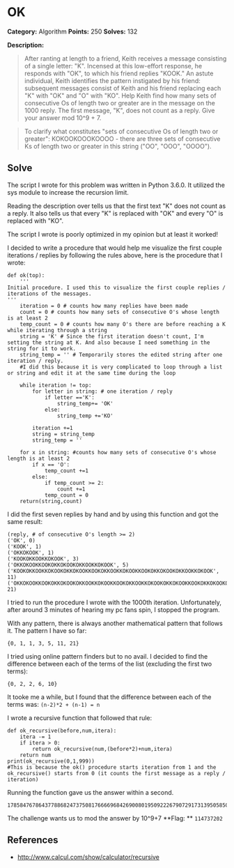 # OK
**Category:** Algorithm **Points:** 250 **Solves:** 132

**Description:**
>After ranting at length to a friend, Keith receives a message consisting of a single letter: "K". Incensed at this low-effort response, he responds with "OK", to which his friend replies "KOOK." An astute individual, Keith identifies the pattern instigated by his friend: subsequent messages consist of Keith and his friend replacing each "K" with "OK" and "O" with "KO". Help Keith find how many sets of consecutive Os of length two or greater are in the message on the 1000 reply. The first message, "K", does not count as a reply. Give your answer mod 10^9 + 7.

>To clarify what constitutes "sets of consecutive Os of length two or greater": 
KOKOOKOOOKOOOO - there are three sets of consecutive Ks of length two or greater in this string ("OO", "OOO", "OOOO"). 

## Solve
The script I wrote for this problem was written in Python 3.6.0. It utilized the sys module to increase the recursion limit.

Reading the description over tells us that the first text "K" does not count as a reply. It also tells us that every "K" is replaced with "OK" and every "O" is replaced with "KO".

The script I wrote is poorly optimized in my opinion but at least it worked!

I decided to write a procedure that would help me visualize the first couple iterations / replies by following the rules above, here is the procedure that I wrote:

```
def ok(top):
    '''
Initial procedure. I used this to visualize the first couple replies / iterations of the messages.
'''
    iteration = 0 # counts how many replies have been made
    count = 0 # counts how many sets of consecutive O's whose length is at least 2
    temp_count = 0 # counts how many O's there are before reaching a K while iterating through a string
    string = 'K' # Since the first iteration doesn't count, I'm setting the string at K. And also because I need something in the string for it to work.
    string_temp = '' # Temporarily stores the edited string after one iteration / reply.
    #I did this because it is very complicated to loop through a list or string and edit it at the same time during the loop

    while iteration != top:
        for letter in string: # one iteration / reply
            if letter =='K':
                string_temp+= 'OK'
            else:
                string_temp +='KO'
                
        iteration +=1
        string = string_temp
        string_temp = ''

    for x in string: #counts how many sets of consecutive O's whose length is at least 2
        if x == 'O':
            temp_count +=1
        else:
            if temp_count >= 2:
                count +=1
            temp_count = 0
    return(string,count)
```

I did the first seven replies by hand and by using this function and got the same result:
```
(reply, # of consecutive O's length >= 2)
('OK', 0)
('KOOK', 1)
('OKKOKOOK', 1)
('KOOKOKKOOKKOKOOK', 3)
('OKKOKOOKKOOKOKKOKOOKOKKOOKKOKOOK', 5)
('KOOKOKKOOKKOKOOKOKKOKOOKKOOKOKKOOKKOKOOKKOOKOKKOKOOKOKKOOKKOKOOK', 11)
('OKKOKOOKKOOKOKKOKOOKOKKOOKKOKOOKKOOKOKKOOKKOKOOKOKKOKOOKKOOKOKKOKOOKOKKOOKKOKOOKOKKOKOOKKOOKOKKOOKKOKOOKKOOKOKKOKOOKOKKOOKKOKOOK', 21)
```

I tried to run the procedure I wrote with the 1000th iteration. Unfortunately, after around 3 minutes of hearing my pc fans spin, I stopped the program.

With any pattern, there is always another mathematical pattern that follows it.
The pattern I have so far:
```
{0, 1, 1, 3, 5, 11, 21}
```
I tried using online pattern finders but to no avail. I decided to find the difference between each of the terms of the list (excluding the first two terms):
```
{0, 2, 2, 6, 10}
```
It tooke me a while, but I found that the difference between each of the terms was: `(n-2)*2 + (n-1) = n`

I wrote a recursive function that followed that rule:
```
def ok_recursive(before,num,itera):
    itera -= 1
    if itera > 0:
        return ok_recursive(num,(before*2)+num,itera)
    return num
print(ok_recursive(0,1,999))
#This is because the ok() procedure starts iteration from 1 and the ok_recursive() starts from 0 (it counts the first message as a reply / iteration)
```

Running the function gave us the answer within a second.
```
1785847678643778868247375081766669684269008019509222679072917313950585085208226870821997298026159763545991121529255244708645242142820523405997429595783095800655761295804038497570179100843728523646325697025507745830596990211233127926527590657679510485761866079614423694610071638608770731139534278011563
```
The challenge wants us to mod the answer by 10^9+7
**Flag: ** `114737202`

## **References**
* http://www.calcul.com/show/calculator/recursive
